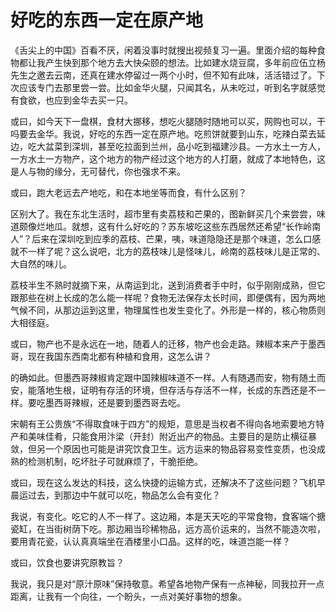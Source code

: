 # 好吃的东西一定在原产地

《舌尖上的中国》百看不厌，闲着没事时就搜出视频复习一遍。里面介绍的每种食物都让我产生快到那个地方去大快朵颐的想法。比如建水烧豆腐，多年前应伍立杨先生之邀去云南，还真在建水停留过一两个小时，但不知有此味，活活错过了。下次应该专门去那里尝一尝。比如金华火腿，只闻其名，从未吃过，听到名字就感觉有食欲，也应到金华去买一只。 

或曰，如今天下一盘棋，食材大挪移，想吃火腿随时随地可以买，网购也可以，干吗要去金华。我说，好吃的东西一定在原产地。吃煎饼就要到山东，吃辣白菜去延边，吃大盆菜到深圳，甚至吃拉面到兰州，品小吃到福建沙县。一方水土一方人，一方水土一方物产，这个地方的物产经过这个地方的人打磨，就成了本地特色，这是人与物的缘分，无可替代，你也强求不来。 

或曰，跑大老远去产地吃，和在本地坐等而食，有什么区别？ 

区别大了。我在东北生活时，超市里有卖荔枝和芒果的，图新鲜买几个来尝尝，味道颇像烂地瓜。就想，这有什么好吃的？苏东坡吃这些东西居然还希望“长作岭南人”？后来在深圳吃到应季的荔枝、芒果，咦，味道隐隐还是那个味道，怎么口感就不一样了呢？这么说吧，北方的荔枝味儿是怪味儿，岭南的荔枝味儿是正常的、大自然的味儿。 

荔枝半生不熟时就摘下来，从南运到北，送到消费者手中时，似乎刚刚成熟，但它跟那些在树上长成的怎么能一样呢？食物无法保存太长时间，即便偶有，因为两地气候不同，从那边运到这里，物理属性也发生变化了。外形是一样的，核心物质则大相径庭。 

或曰，物产也不是永远在一地，随着人的迁移，物产也会走路。辣椒本来产于墨西哥，现在我国东西南北都有种植和食用，这怎么讲？ 

的确如此。但墨西哥辣椒肯定跟中国辣椒味道不一样。人有随遇而安，物有随土而安，能落地生根，证明有存活的环境，但存活与存活不一样，长成的东西还是不一样。要吃墨西哥辣椒，还是要到墨西哥去吃。 

宋朝有王公贵族“不得取食味于四方”的规矩，意思是当权者不得向各地索要地方特产和美味佳肴，只能食用汴梁（开封）附近出产的物品。主要目的是防止横征暴敛，但另一个原因也可能是讲究饮食卫生。远方运来的物品容易变性变质，也没成熟的检测机制，吃坏肚子可就麻烦了，干脆拒绝。 

或曰，现在这么发达的科技，这么快捷的运输方式，还解决不了这些问题？飞机早晨运过去，到那边中午就可以吃，物品怎么会有变化？ 

我说，有变化。吃它的人不一样了。这边厢，本是天天吃的平常食物，食客端个搪瓷缸，在当街树荫下吃。那边厢当珍稀物品，远方高价运来的，当然不能造次啦，要用青花瓷，认认真真端坐在酒楼里小口品。这样的吃，味道岂能一样？ 

或曰，饮食也要讲究原教旨？ 

我说，我只是对“原汁原味”保持敬意。希望各地物产保有一点神秘，同我拉开一点距离，让我有一个向往，一个盼头，一点对美好事物的想象。